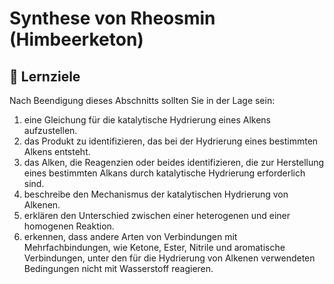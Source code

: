 # Synthese von Rheosmin (Himbeerketon)

## 🎯 Lernziele

Nach Beendigung dieses Abschnitts sollten Sie in der Lage sein:

1. eine Gleichung für die katalytische Hydrierung eines Alkens aufzustellen.
2. das Produkt zu identifizieren, das bei der Hydrierung eines bestimmten Alkens entsteht.
3. das Alken, die Reagenzien oder beides identifizieren, die zur Herstellung eines bestimmten Alkans durch katalytische Hydrierung erforderlich sind.
4. beschreibe den Mechanismus der katalytischen Hydrierung von Alkenen.
5. erklären den Unterschied zwischen einer heterogenen und einer homogenen Reaktion.
6. erkennen, dass andere Arten von Verbindungen mit Mehrfachbindungen, wie Ketone, Ester, Nitrile und aromatische Verbindungen, unter den für die Hydrierung von Alkenen verwendeten Bedingungen nicht mit Wasserstoff reagieren.
